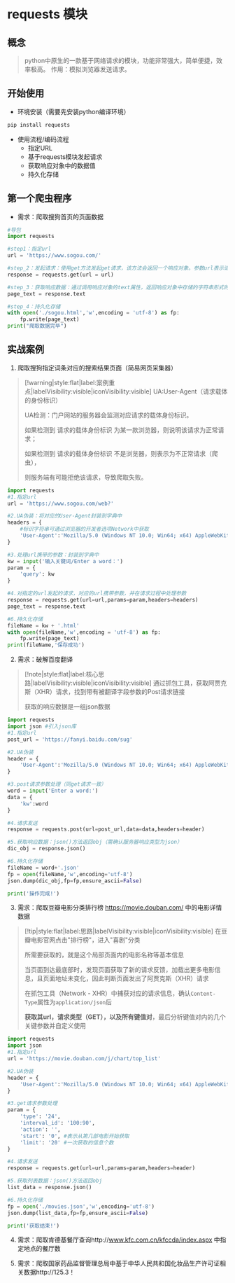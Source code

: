 # requests 模块

## 概念
> python中原生的一款基于网络请求的模块，功能非常强大，简单便捷，效率极高。
> 作用：模拟浏览器发送请求。

## 开始使用
- 环境安装（需要先安装python编译环境）
```bash
pip install requests
```
- 使用流程/编码流程
  - 指定URL
  - 基于requests模块发起请求
  - 获取响应对象中的数据值
  - 持久化存储

## 第一个爬虫程序
- 需求：爬取搜狗首页的页面数据

``` python
#导包
import requests

#step1：指定url
url = 'https://www.sogou.com/'

#step_2：发起请求：使用get方法发起get请求，该方法会返回一个响应对象。参数url表示请求对应的url
response = requests.get(url = url)

#step_3：获取响应数据：通过调用响应对象的text属性，返回响应对象中存储的字符串形式的响应数据（页面源码数据）
page_text = response.text

#step_4：持久化存储
with open('./sogou.html','w',encoding = 'utf-8') as fp:
	fp.write(page_text)
print("爬取数据完毕")
```

## 实战案例
1. 爬取搜狗指定词条对应的搜索结果页面（简易网页采集器）

> [!warning|style:flat|label:案例重点|labelVisibility:visible|iconVisibility:visible]
> UA:User-Agent（请求载体的身份标识）
> 
> UA检测：门户网站的服务器会监测对应请求的载体身份标识。
> 
> 如果检测到 请求的载体身份标识 为某一款浏览器，则说明该请求为正常请求；
> 
> 如果检测到 请求的载体身份标识 不是浏览器，则表示为不正常请求（爬虫），
> 
> 则服务端有可能拒绝该请求，导致爬取失败。

```python
import requests
#1.指定url
url = 'https://www.sogou.com/web?'

#2.UA伪装：将对应的User-Agent封装到字典中
headers = {
	#标识字符串可通过浏览器的开发者选项Network中获取
	'User-Agent':'Mozilla/5.0 (Windows NT 10.0; Win64; x64) AppleWebKit/537.36 (KHTML, like Gecko) Chrome/80.0.3987.122 Safari/537.36'
}

#3.处理url携带的参数：封装到字典中
kw = input('输入关键词/Enter a word：')
param = {
	'query': kw
}

#4.对指定的url发起的请求，对应的url携带参数，并在请求过程中处理参数
response = requests.get(url=url,params=param,headers=headers)
page_text = response.text

#6.持久化存储
fileName = kw + '.html'
with open(fileName,'w',encoding = 'utf-8') as fp:
	fp.write(page_text)
print(fileName,'保存成功')
```

2. 需求：破解百度翻译

> [!note|style:flat|label:核心思路|labelVisibility:visible|iconVisibility:visible]
> 通过抓包工具，获取阿贾克斯（XHR）请求，找到带有被翻译字段参数的Post请求链接
>
> 获取的响应数据是一组json数据

```python
import requests
import json #引入json库
#1.指定url
post_url = 'https://fanyi.baidu.com/sug'

#2.UA伪装
header = {
	'User-Agent':'Mozilla/5.0 (Windows NT 10.0; Win64; x64) AppleWebKit/537.36 (KHTML, like Gecko) Chrome/80.0.3987.122 Safari/537.36'
}

#3.post请求参数处理（同get请求一致）
word = input('Enter a word:')
data = {
	'kw':word
}

#4.请求发送
response = requests.post(url=post_url,data=data,headers=header)

#5.获取响应数据：json()方法返回obj（需确认服务器响应类型为json）
dic_obj = response.json()

#6.持久化存储
fileName = word+'.json'
fp = open(fileName,'w',encoding='utf-8')
json.dump(dic_obj,fp=fp,ensure_ascii=False)

print('操作完成!')
```

3. 需求：爬取豆瓣电影分类排行榜 https://movie.douban.com/ 中的电影详情数据
> [!tip|style:flat|label:思路|labelVisibility:visible|iconVisibility:visible]
> 在豆瓣电影官网点击"排行榜"，进入"喜剧"分类
> 
> 所需要获取的，就是这个局部页面内的电影名称等基本信息
> 
> 当页面到达最底部时，发现页面获取了新的请求反馈，加载出更多电影信息，且页面地址未变化，因此判断页面发出了阿贾克斯（XHR）请求
> 
> 在抓包工具（Network - XHR）中捕获对应的请求信息，确认`Content-Type`属性为`application/json`后
> 
> **获取其url，请求类型（GET），以及所有键值对**，最后分析键值对内的几个关键参数并自定义使用

```python
import requests
import json
#1.指定url
url = 'https://movie.douban.com/j/chart/top_list'

#2.UA伪装
header = {
	'User-Agent':'Mozilla/5.0 (Windows NT 10.0; Win64; x64) AppleWebKit/537.36 (KHTML, like Gecko) Chrome/80.0.3987.122 Safari/537.36'
}

#3.get请求参数处理
param = {
	'type': '24',
	'interval_id': '100:90',
	'action': '',
	'start': '0', #表示从第几部电影开始获取
	'limit': '20' #一次获取的信息个数
}

#4.请求发送
response = requests.get(url=url,params=param,headers=header)

#5.获取列表数据：json()方法返回obj
list_data = response.json()

#6.持久化存储
fp = open('./movies.json','w',encoding='utf-8')
json.dump(list_data,fp=fp,ensure_ascii=False)

print('获取结束!')
```

4. 需求：爬取肯德基餐厅查询http://www.kfc.com.cn/kfccda/index.aspx 中指定地点的餐厅数


5. 需求：爬取国家药品监督管理总局中基于中华人民共和国化妆品生产许可证相关数据http://125.3！
